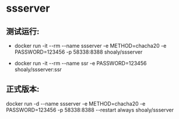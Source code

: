 # ssserver
## 测试运行: 
- docker run -it --rm --name ssserver  -e METHOD=chacha20 -e PASSWORD=123456 -p 58338:8388 shoaly/ssserver

- docker run -it --rm --name ssr -e PASSWORD=123456 shoaly/ssserver:ssr


## 正式版本:
docker run -d --name ssserver  -e METHOD=chacha20 -e PASSWORD=123456 -p 58338:8388 --restart always shoaly/ssserver

